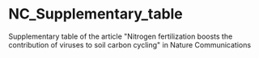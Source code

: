 # NC_Supplementary_table
Supplementary table of the article "Nitrogen fertilization boosts the contribution of viruses to soil carbon cycling" in Nature Communications
